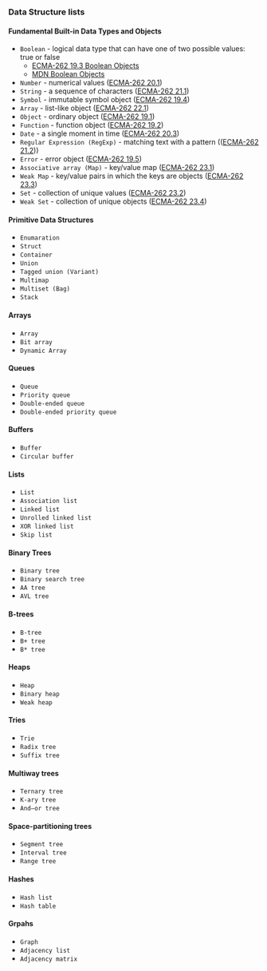 ### Data Structure lists

#### Fundamental Built-in Data Types and Objects
 * `Boolean` - logical data type that can have one of two possible values: true or false 
    * [ECMA-262 19.3 Boolean Objects](http://people.mozilla.org/~jorendorff/es6-draft.html#sec-boolean-objects)
    * [MDN Boolean Objects](https://developer.mozilla.org/en-US/docs/Web/JavaScript/Reference/Global_Objects/Boolean)
 * `Number` - numerical values ([ECMA-262 20.1](http://people.mozilla.org/~jorendorff/es6-draft.html#sec-number-objects))
 * `String` - a sequence of characters ([ECMA-262 21.1](http://people.mozilla.org/~jorendorff/es6-draft.html#sec-string-objects))
 * `Symbol` - immutable symbol object ([ECMA-262 19.4](http://people.mozilla.org/~jorendorff/es6-draft.html#sec-symbol-objects))
 * `Array` - list-like object ([ECMA-262 22.1](http://people.mozilla.org/~jorendorff/es6-draft.html#sec-array-objects))
 * `Object` - ordinary object ([ECMA-262 19.1](http://people.mozilla.org/~jorendorff/es6-draft.html#sec-object-objects))
 * `Function` - function object ([ECMA-262 19.2](http://people.mozilla.org/~jorendorff/es6-draft.html#sec-function-objects))
 * `Date` - a single moment in time ([ECMA-262 20.3](http://people.mozilla.org/~jorendorff/es6-draft.html#sec-date-objects))
 * `Regular Expression (RegExp)` - matching text with a pattern (([ECMA-262 21.2](http://people.mozilla.org/~jorendorff/es6-draft.html#sec-regexp-regular-expression-objects)))
 * `Error` - error object ([ECMA-262 19.5](http://people.mozilla.org/~jorendorff/es6-draft.html#sec-error-objects))
 * `Associative array (Map)` - key/value map ([ECMA-262 23.1](http://people.mozilla.org/~jorendorff/es6-draft.html#sec-map-objects))
 * `Weak Map` - key/value pairs in which the keys are objects ([ECMA-262 23.3](http://people.mozilla.org/~jorendorff/es6-draft.html#sec-weakmap-objects))
 * `Set` - collection of unique values ([ECMA-262 23.2](http://people.mozilla.org/~jorendorff/es6-draft.html#sec-set-objects))
 * `Weak Set` - collection of unique objects ([ECMA-262 23.4](http://people.mozilla.org/~jorendorff/es6-draft.html#sec-weakset-objects))

#### Primitive Data Structures
 * `Enumaration`
 * `Struct`
 * `Container`
 * `Union`
 * `Tagged union (Variant)`
 * `Multimap`
 * `Multiset (Bag)`
 * `Stack`

#### Arrays
 * `Array`
 * `Bit array`
 * `Dynamic Array`

#### Queues
 * `Queue`
 * `Priority queue`
 * `Double-ended queue`
 * `Double-ended priority queue`

#### Buffers
 * `Buffer`
 * `Circular buffer`

#### Lists
 * `List`
 * `Association list`
 * `Linked list`
 * `Unrolled linked list`
 * `XOR linked list`
 * `Skip list`

#### Binary Trees
 * `Binary tree`
 * `Binary search tree`
 * `AA tree`
 * `AVL tree`

#### B-trees
 * `B-tree`
 * `B+ tree`
 * `B* tree`

#### Heaps
 * `Heap`
 * `Binary heap`
 * `Weak heap`

#### Tries
 * `Trie`
 * `Radix tree`
 * `Suffix tree`

#### Multiway trees
 * `Ternary tree`
 * `K-ary tree`
 * `And–or tree`

#### Space-partitioning trees
 * `Segment tree`
 * `Interval tree`
 * `Range tree`

#### Hashes
 * `Hash list`
 * `Hash table`

#### Grpahs
 * `Graph`
 * `Adjacency list`
 * `Adjacency matrix`